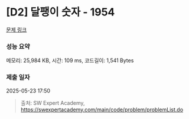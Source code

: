 # [D2] 달팽이 숫자 - 1954 

[문제 링크](https://swexpertacademy.com/main/code/problem/problemDetail.do?contestProbId=AV5PobmqAPoDFAUq) 

### 성능 요약

메모리: 25,984 KB, 시간: 109 ms, 코드길이: 1,541 Bytes

### 제출 일자

2025-05-23 17:50



> 출처: SW Expert Academy, https://swexpertacademy.com/main/code/problem/problemList.do